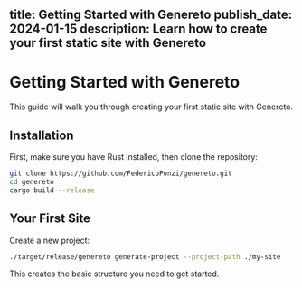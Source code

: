title: Getting Started with Genereto
publish_date: 2024-01-15
description: Learn how to create your first static site with Genereto
---

# Getting Started with Genereto

This guide will walk you through creating your first static site with Genereto.

## Installation

First, make sure you have Rust installed, then clone the repository:

```bash
git clone https://github.com/FedericoPonzi/genereto.git
cd genereto
cargo build --release
```

## Your First Site

Create a new project:

```bash
./target/release/genereto generate-project --project-path ./my-site
```

This creates the basic structure you need to get started.